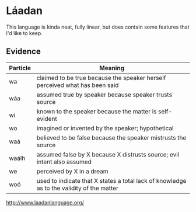 # Láadan
This language is kinda neat, fully linear, but does contain some features that I'd like to keep.

## Evidence
Particle | Meaning
-|-
wa | claimed to be true because the speaker herself perceived what has been said
wáa | assumed true by speaker because speaker trusts source
wi | known to the speaker because the matter is self-evident
wo | imagined or invented by the speaker; hypothetical
waá | believed to be false because the speaker mistrusts the source
waálh | assumed false by X because X distrusts source; evil intent also assumed
we | perceived by X in a dream
woó | used to indicate that X states a total lack of knowledge as to the validity of the matter

http://www.laadanlanguage.org/